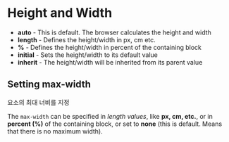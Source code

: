 # Height and Width

- **auto** - This is default. The browser calculates the height and width
- **length** - Defines the height/width in px, cm etc.
- **%** - Defines the height/width in percent of the containing block
- **initial** - Sets the height/width to its default value
- **inherit** - The height/width will be inherited from its parent value

## Setting max-width

요소의 최대 너비를 지정

The `max-width` can be specified in *length values*, like **px, cm, etc.**, or in **percent (%)** of the containing block, or set to **none** (this is default. Means that there is no maximum width).

